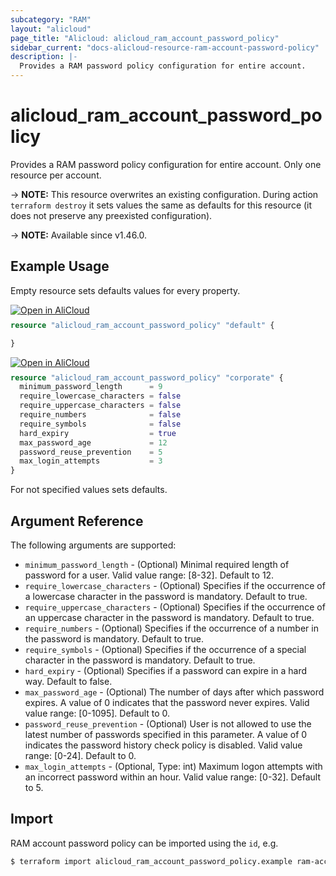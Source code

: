 ```yaml
---
subcategory: "RAM"
layout: "alicloud"
page_title: "Alicloud: alicloud_ram_account_password_policy"
sidebar_current: "docs-alicloud-resource-ram-account-password-policy"
description: |-
  Provides a RAM password policy configuration for entire account.
---
```


# alicloud_ram_account_password_policy

Provides a RAM password policy configuration for entire account. Only one resource per account.

-> **NOTE:** This resource overwrites an existing configuration. During action `terraform destroy` it sets values the same as defaults for this resource (it does not preserve any preexisted configuration).

-> **NOTE:** Available since v1.46.0.

## Example Usage

Empty resource sets defaults values for every property.

<div style="display: block;margin-bottom: 40px;"><div class="oics-button" style="float: right;position: absolute;margin-bottom: 10px;">
  <a href="https://api.aliyun.com/terraform?resource=alicloud_ram_account_password_policy&exampleId=772b64b2-8eac-128d-4256-a5f8426c917abd021d0d&activeTab=example&spm=docs.r.ram_account_password_policy.0.772b64b28e&intl_lang=EN_US" target="_blank">
    <img alt="Open in AliCloud" src="https://img.alicdn.com/imgextra/i1/O1CN01hjjqXv1uYUlY56FyX_!!6000000006049-55-tps-254-36.svg" style="max-height: 44px; max-width: 100%;">
  </a>
</div></div>

```terraform
resource "alicloud_ram_account_password_policy" "default" {

}
```

<div style="display: block;margin-bottom: 40px;"><div class="oics-button" style="float: right;position: absolute;margin-bottom: 10px;">
  <a href="https://api.aliyun.com/terraform?resource=alicloud_ram_account_password_policy&exampleId=40321819-41a0-f510-bf0d-f33c5071c5c62ce865d5&activeTab=example&spm=docs.r.ram_account_password_policy.1.4032181941&intl_lang=EN_US" target="_blank">
    <img alt="Open in AliCloud" src="https://img.alicdn.com/imgextra/i1/O1CN01hjjqXv1uYUlY56FyX_!!6000000006049-55-tps-254-36.svg" style="max-height: 44px; max-width: 100%;">
  </a>
</div></div>

```terraform
resource "alicloud_ram_account_password_policy" "corporate" {
  minimum_password_length      = 9
  require_lowercase_characters = false
  require_uppercase_characters = false
  require_numbers              = false
  require_symbols              = false
  hard_expiry                  = true
  max_password_age             = 12
  password_reuse_prevention    = 5
  max_login_attempts           = 3
}
```
For not specified values sets defaults.

## Argument Reference

The following arguments are supported:

* `minimum_password_length` - (Optional) Minimal required length of password for a user. Valid value range: [8-32]. Default to 12.
* `require_lowercase_characters` - (Optional) Specifies if the occurrence of a lowercase character in the password is mandatory. Default to true.
* `require_uppercase_characters` - (Optional) Specifies if the occurrence of an uppercase character in the password is mandatory. Default to true.
* `require_numbers` - (Optional) Specifies if the occurrence of a number in the password is mandatory. Default to true.
* `require_symbols` - (Optional) Specifies if the occurrence of a special character in the password is mandatory. Default to true.
* `hard_expiry` - (Optional) Specifies if a password can expire in a hard way. Default to false.
* `max_password_age` - (Optional) The number of days after which password expires. A value of 0 indicates that the password never expires. Valid value range: [0-1095]. Default to 0.
* `password_reuse_prevention` - (Optional) User is not allowed to use the latest number of passwords specified in this parameter. A value of 0 indicates the password history check policy is disabled. Valid value range: [0-24]. Default to 0.
* `max_login_attempts` - (Optional, Type: int) Maximum logon attempts with an incorrect password within an hour. Valid value range: [0-32]. Default to 5.

## Import

RAM account password policy can be imported using the `id`, e.g.

```bash
$ terraform import alicloud_ram_account_password_policy.example ram-account-password-policy
```
